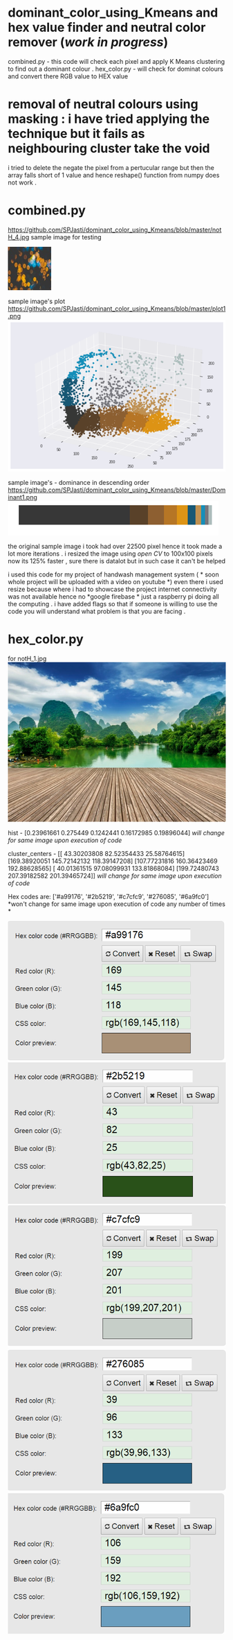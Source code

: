 # dominant_color_using_Kmeans and hex value finder and neutral color remover (*work in progress*) 
combined.py - this code will check each pixel and apply K Means clustering to find out a dominant colour . 
hex_color.py - will check for dominat colours and convert there RGB value to HEX value 
# removal of neutral colours using masking : i have tried applying the technique but it fails as neighbouring cluster take the void 
i tried to delete the negate the pixel from a pertucular range but then the array falls short of 1 value and hence reshape() function from numpy does not work .

# combined.py
https://github.com/SPJasti/dominant_color_using_Kmeans/blob/master/notH_4.jpg
sample image for testing 

![sample image](https://github.com/SPJasti/dominant_color_using_Kmeans/blob/master/notH_4.jpg)

sample image's plot 
https://github.com/SPJasti/dominant_color_using_Kmeans/blob/master/plot1.png
![sample images's - plot ](https://github.com/SPJasti/dominant_color_using_Kmeans/blob/master/plot1.png)

sample image's - dominance in descending order
https://github.com/SPJasti/dominant_color_using_Kmeans/blob/master/Dominant1.png
![sample image's - dominance in descending order](https://github.com/SPJasti/dominant_color_using_Kmeans/blob/master/Dominant1.png)

the original sample image i took had over 22500 pixel hence it took made a lot more iterations .
i resized the image using *open CV* to 100x100 pixels now its 125% faster , sure there is datalot but in such case it can't be helped 

i used this code for my project of handwash management system ( * soon whole project will be uploaded with a video on youtube *)
even there i used resize because where i had to showcase the project internet connectivity was not available hence no *google firebase *
just a raspberry pi doing all the computing . i have added flags so that if someone is willing to use the code you will understand what 
problem is that you are facing .

# hex_color.py
for notH_1.jpg
![sample image for this code](https://github.com/SPJasti/dominant_color_using_Kmeans/blob/master/notH_1.jpg)

hist - [0.23961661 0.275449   0.1242441  0.16172985 0.19896044]
*will change for same image upon execution of code*

cluster_centers - [[ 43.30203808  82.52354433  25.58764615]
 [169.38920051 145.72142132 118.39147208]
 [107.77231816 160.36423469 192.88628565]
 [ 40.01361515  97.08099931 133.81868084]
 [199.72480743 207.39182582 201.39465724]]
 *will change for same image upon execution of code*

Hex codes are:  ['#a99176', '#2b5219', '#c7cfc9', '#276085', '#6a9fc0']
*won't change for same image upon execution of code any number of times *

![](https://github.com/SPJasti/dominant_color_using_Kmeans/blob/master/hex%20to%20rgb/1.PNG)
![](https://github.com/SPJasti/dominant_color_using_Kmeans/blob/master/hex%20to%20rgb/2.PNG)
![](https://github.com/SPJasti/dominant_color_using_Kmeans/blob/master/hex%20to%20rgb/3.PNG)
![](https://github.com/SPJasti/dominant_color_using_Kmeans/blob/master/hex%20to%20rgb/4.PNG)
![](https://github.com/SPJasti/dominant_color_using_Kmeans/blob/master/hex%20to%20rgb/5.PNG)


